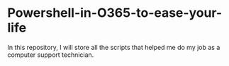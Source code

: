 # Powershell-in-O365-to-ease-your-life
In this repository, I will store all the scripts that helped me do my job as a computer support technician.
